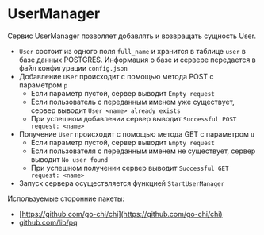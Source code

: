 # UserManager
Сервис UserManager позволяет добавлять и возвращать сущность User.

* `User` состоит из одного поля `full_name` и хранится в таблице `user`
  в базе данных POSTGRES. Информация о базе и
  сервере передается в файл конфигурации `config.json`
* Добавление `User` происходит с помощью метода POST с параметром `p`
    * Если параметр пустой, сервер выводит `Empty request`
    * Если пользователь с переданным именем уже существует, сервер выводит
      `User <name> already exists`
    * При успешном добавлении сервер выводит `Successful POST request: <name>`
* Получение `User` происходит с помощью метода GET с параметром `u`
    * Если параметр пустой, сервер выводит `Empty request`
    * Если пользователя с переданным именем не существует, сервер выводит
    `No user found`
    * При успешном получении сервер выводит `Successful GET request: <name>`
* Запуск сервера осуществляется функцией `StartUserManager`
  
Используемые сторонние пакеты:
* [https://github.com/go-chi/chi](https://github.com/go-chi/chi)
* [github.com/lib/pq](github.com/lib/pq)
